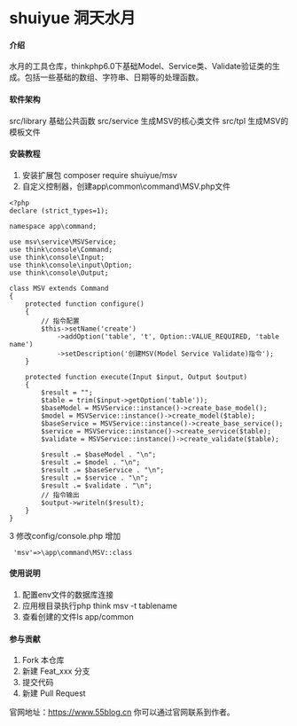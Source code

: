 # shuiyue 洞天水月

#### 介绍
水月的工具仓库，thinkphp6.0下基础Model、Service类、Validate验证类的生成。包括一些基础的数组、字符串、日期等的处理函数。

#### 软件架构
src/library 基础公共函数
src/service 生成MSV的核心类文件
src/tpl 生成MSV的模板文件


#### 安装教程

1.  安装扩展包 composer require shuiyue/msv
2.  自定义控制器，创建app\common\command\MSV.php文件

```$xslt
<?php
declare (strict_types=1);

namespace app\command;

use msv\service\MSVService;
use think\console\Command;
use think\console\Input;
use think\console\input\Option;
use think\console\Output;

class MSV extends Command
{
    protected function configure()
    {
        // 指令配置
        $this->setName('create')
            ->addOption('table', 't', Option::VALUE_REQUIRED, 'table name')
            ->setDescription('创建MSV(Model Service Validate)指令');
    }

    protected function execute(Input $input, Output $output)
    {
        $result = "";
        $table = trim($input->getOption('table'));
        $baseModel = MSVService::instance()->create_base_model();
        $model = MSVService::instance()->create_model($table);
        $baseService = MSVService::instance()->create_base_service();
        $service = MSVService::instance()->create_service($table);
        $validate = MSVService::instance()->create_validate($table);

        $result .= $baseModel . "\n";
        $result .= $model . "\n";
        $result .= $baseService . "\n";
        $result .= $service . "\n";
        $result .= $validate . "\n";
        // 指令输出
        $output->writeln($result);
    }
}

```
3  修改config/console.php 增加
```$xslt
 'msv'=>\app\command\MSV::class
```

#### 使用说明

1.  配置env文件的数据库连接
2.  应用根目录执行php think msv -t tablename
3.  查看创建的文件ls app/common

#### 参与贡献

1.  Fork 本仓库
2.  新建 Feat_xxx 分支
3.  提交代码
4.  新建 Pull Request



官网地址：https://www.55blog.cn
你可以通过官网联系到作者。
